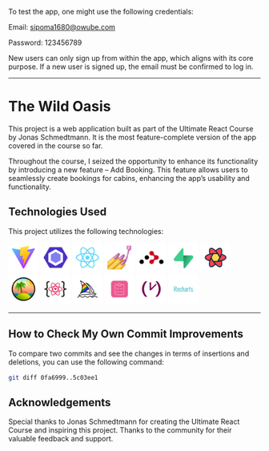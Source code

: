 <!-- @format -->

To test the app, one might use the following credentials:

Email: sipoma1680@owube.com

Password: 123456789

New users can only sign up from within the app, which aligns with its core purpose. If a new user is signed up, the email must be confirmed to log in.

---

# The Wild Oasis

This project is a web application built as part of the Ultimate React Course by Jonas Schmedtmann. It is the most feature-complete version of the app covered in the course so far.

Throughout the course, I seized the opportunity to enhance its functionality by introducing a new feature – Add Booking. This feature allows users to seamlessly create bookings for cabins, enhancing the app’s usability and functionality.

## Technologies Used

This project utilizes the following technologies:

<div align="left">
<a href="https://vitejs.dev/"><img src="./img/Vite.png" alt="Vite" height="60px"></a>
<a href="https://eslint.org/"><img src="./img/ESLint.png" alt="ESLint" height="60px"></a>
<a href="https://react.dev/"><img src="./img/React.png" alt="React" height="60px"></a>
<a href="https://styled-components.com/"><img src="./img/Styled-Component.png" alt="Styled Components" height="60px"></a>
<a href="https://reactrouter.com/"><img src="./img/React-Router.png" alt="React Router" height="60px"></a>
<a href="https://supabase.com/"><img src="./img/Supabase.png" alt="Supabase" height="60px"></a>
<a href="https://tanstack.com/query/v4"><img src="./img/React-Query.png" alt="React Query" height="60px"></a>
<a href="https://tanstack.com/query/v4"><img src="./img/TanStack-Query.png" alt="TanStack Query" height="60px"></a>
<a href="https://react-icons.github.io/react-icons/"><img src="./img/React-Icons.png" alt="React Icons" height="60px"></a>
<a href="https://www.midjourney.com/"><img src="./img/Midjourney.png" alt="Midjourney" height="60px"></a>
<a href="https://react-hook-form.com/"><img src="./img/React-Hook-Form.png" alt="React Hook Form" height="60px"></a>
<a href="https://date-fns.org/"><img src="./img/date-fns.png" alt="date-fns" height="60px"></a>
<a href="https://recharts.org/en-US/"><img src="./img/Recharts.png" alt="Recharts" height="60px"></a>
</div>

---

## How to Check My Own Commit Improvements

To compare two commits and see the changes in terms of insertions and deletions, you can use the following command:

```bash
git diff 0fa6999..5c03ee1
```

## Acknowledgements

Special thanks to Jonas Schmedtmann for creating the Ultimate React Course and inspiring this project.
Thanks to the community for their valuable feedback and support.

